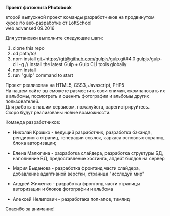 **Проект фотокнига Photobook**  
    
второй выпускной проект команды разработчиков на продвинутом курсе по веб-разработке от LoftSchool  
web advansed 09.2016

Для установки выполните следующие шаги:

1. clone this repo
2. cd path/to/
3. npm install git+https://git@github.com/gulpjs/gulp.git#4.0 gulpjs/gulp-cli -g  // Install the latest Gulp + Gulp CLI tools globally
4. npm install
6. run "gulp" command to start


Проект реализован на HTML5, CSS3, Javascript, PHP5    
На нашем сайте вы сможете разместить свои снимки, скомпановать их в альбомы, посмотреть и оценить фотографии и альбомы других пользователей.  
Для работы с нашим сервисом, пожалуйста, зарегистрируйтесь.  
Скоро будут реализованы новые возможности.


Команда разработчиков:

- Николай Крошко - ведущий разработчик, разработка бэкэнда, рендиринга страниц, генерации ссылок, каркаса основных страниц, блока авторизации;    

- Елена Малюгина - разработка слайдера, разработка структуры БД, наполнение БД, предоставление хостинга, апдейт билдов на сервер

- Мария Быданова - разработка фронтэнд части слайдера, добавление адаптивной верстки, страница "исследуй мир"

- Андрей Жиженко - разработка фронтэнд части страницы авторизации и блоков фотографии и альбома

- Алексей Нелипович - разработака поп-апов, тимлид  

Спасибо за внимание!